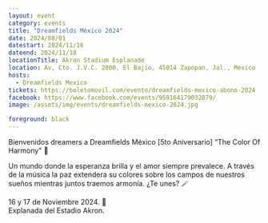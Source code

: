```yaml
---
layout: event
category: events
title: "Dreamfields México 2024"
date: 2024/08/01
datestart: 2024/11/16
dateend: 2024/11/18
locationTitle: Akron Stadium Esplanade
location: Av, Cto. J.V.C. 2800, El Bajío, 45014 Zapopan, Jal., Mexico
hosts:
  - Dreamfields Mexico
tickets: https://boletomovil.com/evento/dreamfields-mexico-abono-2024
facebook: https://www.facebook.com/events/959164179032879/
image: /assets/img/events/dreamfields-mexico-2024.jpg

foreground: black
---
```


Bienvenidos dreamers a Dreamfields México \[5to Aniversario\] “The Color Of Harmony" 🩵

Un mundo donde la esperanza brilla y el amor siempre prevalece. A través de la música la paz extendera su colores sobre los campos de nuestros sueños mientras juntos traemos armonía. ¿Te unes? 🪄

16 y 17 de Noviembre 2024. 🩵  
Explanada del Estadio Akron.